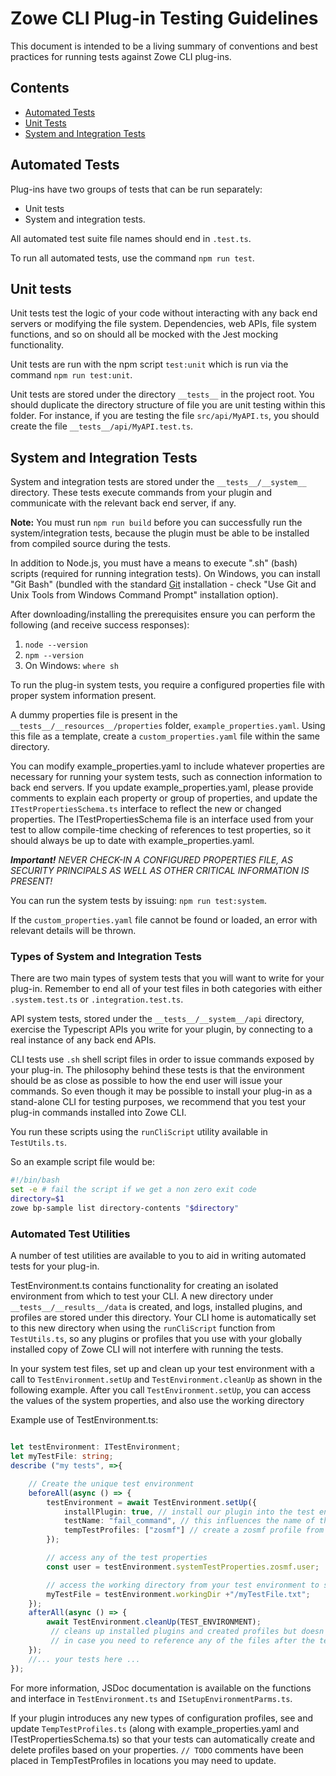 # Zowe CLI Plug-in Testing Guidelines
This document is intended to be a living summary of conventions and best practices for running tests against Zowe CLI plug-ins. 

## Contents
- [Automated Tests](#automated-tests)
- [Unit Tests](#unit-tests)
- [System and Integration Tests](#system-and-integration-tests)


## Automated Tests

Plug-ins have two groups of tests that can be run separately:

* Unit tests 
* System and integration tests.

All automated test suite file names should end in `.test.ts`. 

To run all automated tests, use the command `npm run test`.

## Unit tests 

Unit tests test the logic of your code without interacting with any back end servers or modifying the file system. 
Dependencies, web APIs, file system functions, and so on should all be mocked with the Jest mocking functionality. 

Unit tests are run with the npm script `test:unit` which is run via the command `npm run test:unit`.

Unit tests are stored under the directory `__tests__` in the project root. You should duplicate the directory structure of file you are unit testing within this folder. 
For instance, if you are testing the file `src/api/MyAPI.ts`, you should create the file `__tests__/api/MyAPI.test.ts`. 


## System and Integration Tests
System and integration tests are stored under the `__tests__/__system__` directory. These tests execute commands from your plugin and communicate with the relevant back end server, if any.

**Note:** You must run `npm run build` before you can successfully run the system/integration tests, because the plugin must be able to be installed from compiled source during the tests.

In addition to Node.js, you must have a means to execute ".sh" (bash) scripts (required for running integration tests). On Windows, you can install "Git Bash" (bundled with the standard [Git](https://git-scm.com/downloads) installation - check "Use Git and Unix Tools from Windows Command Prompt" installation option).

After downloading/installing the prerequisites ensure you can perform the following (and receive success responses):
1. `node --version`
2. `npm --version`
3. On Windows: `where sh`

To run the plug-in system tests, you require a configured properties file with proper system information present. 

A dummy properties file is present in the `__tests__/__resources__/properties` folder, `example_properties.yaml`. Using this
file as a template, create a `custom_properties.yaml` file within the same directory.

You can modify example_properties.yaml to include whatever properties are necessary for running your system tests, such as connection information to back end servers. If you update example_properties.yaml, please provide comments to explain each property or group of properties, and update the `ITestPropertiesSchema.ts` interface to reflect the new or changed properties. The ITestPropertiesSchema file is an interface used from your test to allow compile-time checking of references to test properties, so it should always be up to date with example_properties.yaml.

***Important!** NEVER CHECK-IN A CONFIGURED PROPERTIES FILE, AS SECURITY PRINCIPALS AS WELL AS OTHER CRITICAL INFORMATION IS PRESENT!*

You can run the system tests by issuing: `npm run test:system`.

If the `custom_properties.yaml` file cannot be found or loaded, an error with relevant details will be thrown.

### Types of System and Integration Tests 

There are two main types of system tests that you will want to write for your plug-in. Remember to end all of your test files in both categories with either `.system.test.ts` or `.integration.test.ts`. 

API system tests, stored under the `__tests__/__system__/api` directory, exercise the Typescript APIs you write for your plugin, by connecting to a real instance of any back end APIs.

CLI tests use `.sh` shell script files in order to issue commands exposed by your plug-in. The philosophy behind these tests is that the environment should be as close as possible to how the end user will issue your commands. So even though it may be possible to install your plug-in as a stand-alone CLI for testing purposes, we recommend that you test your plug-in commands installed into Zowe CLI. 

You run these scripts using the `runCliScript` utility available in `TestUtils.ts`. 

So an example script file would be:
``` bash
#!/bin/bash
set -e # fail the script if we get a non zero exit code
directory=$1 
zowe bp-sample list directory-contents "$directory"
```
### Automated Test Utilities

A number of test utilities are available to you to aid in writing automated tests for your plug-in. 

TestEnvironment.ts contains functionality for creating an isolated environment from which to test your CLI. A new directory under `__tests__/__results__/data` is created, and logs, installed plugins, and profiles are stored under this directory. Your CLI home is automatically set to this new directory when using the `runCliScript` function from `TestUtils.ts`, so any plugins or profiles that you use with your globally installed copy of Zowe CLI will not interfere with running the tests. 

In your system test files, set up and clean up your test environment with  a call to `TestEnvironment.setUp` and `TestEnvironment.cleanUp` as shown in the following example. After you call `TestEnvironment.setUp`, you can access the values of the system properties, and also use the working directory

Example use of TestEnvironment.ts: 
``` typescript

let testEnvironment: ITestEnvironment; 
let myTestFile: string;
describe ("my tests", =>{ 

    // Create the unique test environment
    beforeAll(async () => {
        testEnvironment = await TestEnvironment.setUp({
            installPlugin: true, // install our plugin into the test environment working directory so that we can issue plugin commands
            testName: "fail_command", // this influences the name of the generated directory 
            tempTestProfiles: ["zosmf"] // create a zosmf profile from the settings in the custom_properties.yaml file
        });

        // access any of the test properties
        const user = testEnvironment.systemTestProperties.zosmf.user;

        // access the working directory from your test environment to save temporary test-related files 
        myTestFile = testEnvironment.workingDir +"/myTestFile.txt";
    });
    afterAll(async () => {
        await TestEnvironment.cleanUp(TEST_ENVIRONMENT);
         // cleans up installed plugins and created profiles but doesn't delete the directory
         // in case you need to reference any of the files after the tests run 
    });
    //... your tests here ... 
});

```

For more information, JSDoc documentation is available on the functions and interface in `TestEnvironment.ts` and `ISetupEnvironmentParms.ts`. 

If your plugin introduces any new types of configuration profiles, see and update `TempTestProfiles.ts` (along with example_properties.yaml and ITestPropertiesSchema.ts) so that your tests can automatically create and delete profiles based on your properties. `// TODO` comments have been placed in TempTestProfiles in locations you may need to update. 